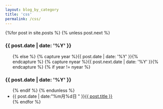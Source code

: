 ```yaml
---
layout: blog_by_category
title: 'css'
permalink: /css/
---
```

<section id="archive">
  {%for post in site.posts %} 
    {% unless post.next %}
      <h3>{{ post.date | date: '%Y' }}</h3>
      <ul class="this">
    {% else %}
      {% capture year %}{{ post.date | date: '%Y' }}{% endcapture %}
      {% capture nyear %}{{ post.next.date | date: '%Y' }}{% endcapture %}
      {% if year != nyear %}
        </ul>
        <h3>{{ post.date | date: '%Y' }}</h3>
        <ul class="past">
      {% endif %}
    {% endunless %}
      <li><time>{{ post.date | date:"%m月%d日 " }}</time><a href="{{ post.url }}">{{ post.title }}</a></li>
  {% endfor %}
  </ul>
</section>